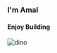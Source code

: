### I'm Amal
#### Enjoy Building
![dino](https://github.com/anamallay/anamallay/assets/93478850/456d28c1-92f6-4939-b712-8fac58c4f29d)
